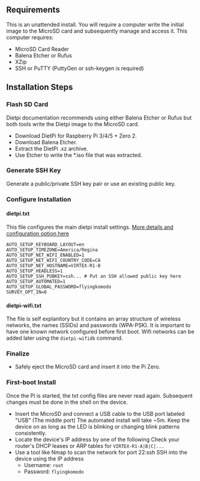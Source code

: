 ## Requirements 
This is an unattended install. You will require a computer write the initial image to the MicroSD card and subsequently manage and access it. This computer requires:
- MicroSD Card Reader
- Balena Etcher or Rufus
- XZip
- SSH or PuTTY (PuttyGen or ssh-keygen is required)

## Installation Steps

###  Flash SD Card
Dietpi documentation recommends using either Balena Etcher or Rufus but both tools write the Dietpi image to the MicroSD card.
- Download DietPi for Raspberry Pi 3/4/5 + Zero 2.
- Download Balena Etcher.
- Extract the DietPi .xz  archive.
- Use Etcher to write the *.iso file that was extracted.

### Generate SSH Key
Generate a public/private SSH key pair or use an existing public key.

### Configure Installation

#### dietpi.txt
This file configures the main dietpi install settings. [More details and configuration option here](https://dietpi.com/docs/usage/#network-configuration)
```
AUTO_SETUP_KEYBOARD_LAYOUT=en
AUTO_SETUP_TIMEZONE=America/Regina
AUTO_SETUP_NET_WIFI_ENABLED=1 
AUTO_SETUP_NET_WIFI_COUNTRY_CODE=CA
AUTO_SETUP_NET_HOSTNAME=VIRTEX-R1-B
AUTO_SETUP_HEADLESS=1 
AUTO_SETUP_SSH_PUBKEY=ssh... # Put an SSH allowed public key here 
AUTO_SETUP_AUTOMATED=1 
AUTO_SETUP_GLOBAL_PASSWORD=flyingkomodo
SURVEY_OPT_IN=0    
```
#### dietpi-wifi.txt
The file is self explanitory but it contains an array structure of wireless networks, the names (SSIDs) and passwords (WPA-PSK). It is important to have one known network configured before first boot. Wifi networks can be added later using the `dietpi-wifidb` command.
### Finalize

- Safely eject the MicroSD card and insert it into the Pi Zero.
  

### First-boot Install
Once the PI is started, the txt config files are never read again. Subsequent changes must be done in the shell on the device.

- Insert the MicroSD and connect a USB cable to the USB port labeled "USB" (The middle port)
The automated install will take ~5m. Keep the device on as long as the LED is blinking or changing blink patterns consistently.
- Locate the device's IP address by one of the following
Check your router's DHCP leases or ARP tables for `VIRTEX-R1-A|B|C|...` 
- Use a tool like Nmap to scan the network for port 22:ssh 
SSH into the device using the IP address
  - Username: `root` 
  - Password: `flyingkomodo`